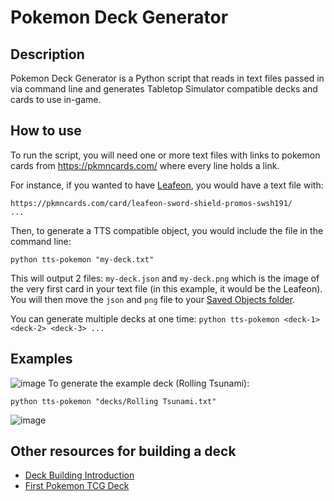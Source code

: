 # Pokemon Deck Generator
## Description
Pokemon Deck Generator is a Python script that reads in text files passed in via command line and generates Tabletop Simulator compatible decks and cards to use in-game.

## How to use
To run the script, you will need one or more text files with links to pokemon cards from https://pkmncards.com/ where every line holds a link.

For instance, if you wanted to have [Leafeon](https://pkmncards.com/card/leafeon-sword-shield-promos-swsh191/), you would have a text file with:
```
https://pkmncards.com/card/leafeon-sword-shield-promos-swsh191/
...
```

Then, to generate a TTS compatible object, you would include the file in the command line:

`python tts-pokemon "my-deck.txt"`

This will output 2 files: `my-deck.json` and `my-deck.png` which is the image of the very first card in your text file (in this example, it would be the Leafeon). You will then move the `json` and `png` file to your [Saved Objects folder](https://steamcommunity.com/app/286160/discussions/0/2860219962100643488/).

You can generate multiple decks at one time:
`python tts-pokemon <deck-1> <deck-2> <deck-3> ...`

## Examples
![image](https://user-images.githubusercontent.com/40584236/159601007-8219a352-5fef-4d32-ba61-9dd363217d8a.png)
To generate the example deck (Rolling Tsunami):

`python tts-pokemon "decks/Rolling Tsunami.txt"`

![image](https://user-images.githubusercontent.com/40584236/159601013-8a908401-5658-4f00-a43d-dc8f86382130.png)

## Other resources for building a deck
- [Deck Building Introduction](https://www.pokemon.com/us/strategy/designing-a-deck-from-scratch/)
- [First Pokemon TCG Deck](https://www.youtube.com/watch?v=1zJLV17NFPg)
